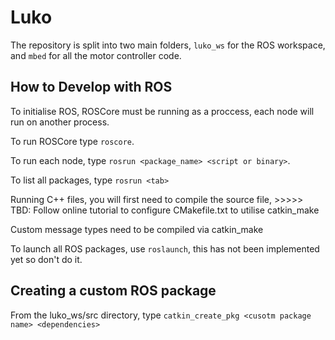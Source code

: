 # Luko

The repository is split into two main folders, `luko_ws` for the ROS workspace, and `mbed` for all the motor controller code.


## How to Develop with ROS 

To initialise ROS, ROSCore must be running as a proccess, each node will run on another process.

To run ROSCore type `roscore`.

To run each node, type `rosrun <package_name> <script or binary>`.

To list all packages, type `rosrun <tab>`

Running C++ files, you will first need to compile the source file, >>>>> TBD: Follow online tutorial to configure CMakefile.txt to utilise catkin_make

Custom message types need to be compiled via catkin_make

To launch all ROS packages, use `roslaunch`, this has not been implemented yet so don't do it.


## Creating a custom ROS package

From the luko_ws/src directory, type  `catkin_create_pkg <cusotm package name> <dependencies>` 
